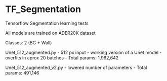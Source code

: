 # TF_Segmentation
 Tensorflow Segmentation learning tests

All models are trained on ADER20K dataset

Classes: 2 (BG + Wall)

Unet_512_augmented.py 
    - 512 px input
    - working version of a Unet model
    - overfits in aprox 20 batches
    - Total params: 1,962,642



Unet_512_augmented_v2.py 
    - lowered number of parameters
    - Total params: 491,146
 
 
